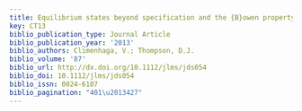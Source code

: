 ```yaml
---
title: Equilibrium states beyond specification and the {B}owen property
key: CT13
biblio_publication_type: Journal Article
biblio_publication_year: '2013'
biblio_authors: Climenhaga, V.; Thompson, D.J.
biblio_volume: '87'
biblio_url: http://dx.doi.org/10.1112/jlms/jds054
biblio_doi: 10.1112/jlms/jds054
biblio_issn: 0024-6107
biblio_pagination: "401\u2013427"
---
```

